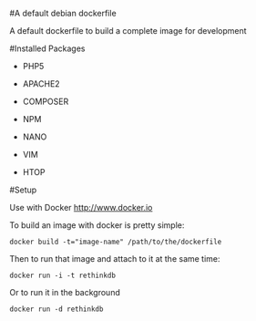 #A default debian dockerfile

A default dockerfile to build a complete image for development

#Installed Packages

* PHP5
* APACHE2
* COMPOSER
* NPM


* NANO
* VIM
* HTOP

#Setup

Use with Docker http://www.docker.io

To build an image with docker is pretty simple:

```
docker build -t="image-name" /path/to/the/dockerfile
```

Then to run that image and attach to it at the same time:

```
docker run -i -t rethinkdb
```
Or to run it in the background
```
docker run -d rethinkdb
```
